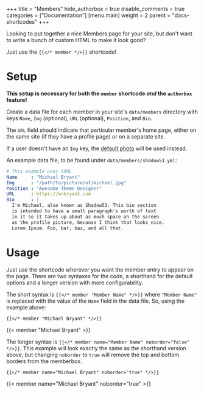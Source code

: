 +++
title = "Members"
hide_authorbox = true
disable_comments = true
categories = ["Documentation"]
[menu.main]
  weight = 2
  parent = "docs-shortcodes"
+++

Looking to put together a nice Members page for your site, but don't want to write a bunch of custom HTML to make it look good?

Just use the `{{</* member */>}}` shortcode!

<!--more-->

# Setup

**This setup is necessary for both the `member` shortcode *and* the `authorbox` feature!**

Create a data file for each member in your site's `data/members` directory with keys `Name`, `Img` (optional), `URL` (optional), `Position`, and `Bio`.

The `URL` field should indicate that particular member's home page, either on the same site (if they have a profile page) or on a separate site.

If a user doesn't have an `Img` key, the [default photo](https://gitlab.com/BluestNight/BluestNight/blob/master/static/images/profile.jpg) will be used instead.

<!--more-->

An example data file, to be found under `data/members/shadow53.yml`:

```yaml
# This example uses YAML
Name     : "Michael Bryant"
Img      : "/path/to/picture/of/michael.jpg"
Position : "Awesome Theme Designer"
URL      : https://mnbryant.com
Bio      : |
  I'm Michael, also known as Shadow53. This bio section
  is intended to have a small paragraph's worth of text
  in it so it takes up about as much space on the screen
  as the profile picture, because I think that looks nice.
  Lorem Ipsum. Foo, bar, baz, and all that.
```

# Usage

Just use the shortcode wherever you want the member entry to appear on the page. There are two syntaxes for the code, a shorthand for the default options and a longer version with more configurability.

The short syntax is `{{</* member "Member Name" */>}}` where `"Member Name"` is replaced with the value of the `Name` field in the data file. So, using the example above:

```
{{</* member "Michael Bryant" */>}}
```

{{< member "Michael Bryant" >}}

The longer syntax is `{{</* member name="Member Name" noborder="false" */>}}`. This example will look exactly the same as the shorthand version above, but changing `noborder` to `true` will remove the top and bottom borders from the memberbox.

```
{{</* member name="Michael Bryant" noborder="true" */>}}
```

{{< member name="Michael Bryant" noborder="true" >}}

